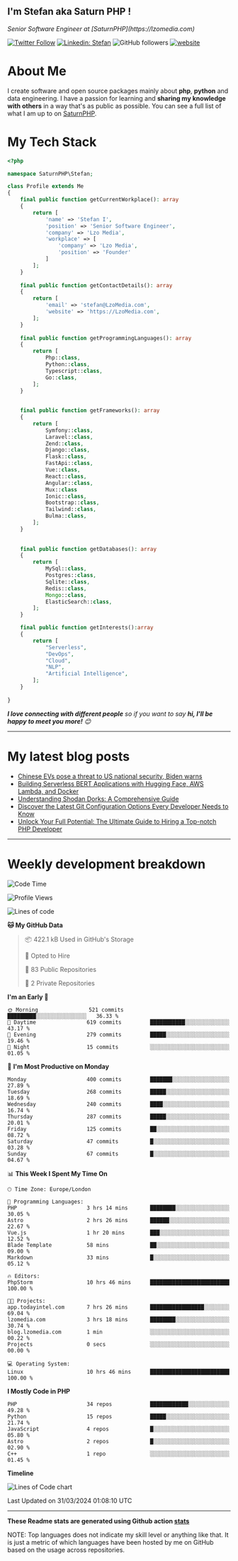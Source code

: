 ## I'm Stefan aka Saturn PHP !

<p>
    <em>Senior Software Engineer at  [SaturnPHP](https://lzomedia.com)
</em>

</p>

[![Twitter Follow](https://img.shields.io/twitter/follow/cornatul?label=Follow)](https://twitter.com/intent/follow?screen_name=cornatul)
[![Linkedin: Stefan](https://img.shields.io/badge/cornatul-blue?style=flat-square&logo=Linkedin&logoColor=white&link=https://www.linkedin.com/in/cornatul/)](https://www.linkedin.com/in/cornatul/)
![GitHub followers](https://img.shields.io/github/followers/cornatul?label=Follow&style=social)
[![website](https://img.shields.io/badge/Website-46a2f1.svg?&style=flat-square&logo=Google-Chrome&logoColor=white&link=https://cornatul.com/)](https://cornatul.com/)



# About Me
I create software and open source packages mainly about **php**, **python** and data engineering. 
I have a passion for learning and **sharing my knowledge with others** in a way that's as public as possible. 
You can see a full list of what I am up to on [SaturnPHP](https://lzomedia.com).


# My Tech Stack

```php
<?php

namespace SaturnPHP\Stefan;

class Profile extends Me
{
    final public function getCurrentWorkplace(): array
    {
        return [
            'name' => 'Stefan I',
            'position' => 'Senior Software Engineer',
            'company' => 'Lzo Media',
            'workplace' => [
                'company' => 'Lzo Media',
                'position' => 'Founder'         
            ]
        ];
    }
    
    final public function getContactDetails(): array
    {
        return [
            'email' => 'stefan@LzoMedia.com',
            'website' => 'https://LzoMedia.com',
        ];
    }
    
    final public function getProgrammingLanguages(): array
    {
        return [
            Php::class,
            Python::class,
            Typescript::class,
            Go::class,
        ];
    }
    
    
    final public function getFrameworks(): array
    {
        return [
            Symfony::class,
            Laravel::class,
            Zend::class,
            Django::class,
            Flask::class,
            FastApi::class,
            Vue::class,
            React::class,
            Angular::class,
            Mux::class
            Ionic::class,
            Bootstrap::class,
            Tailwind::class,
            Bulma::class,
        ];
    }
    
    
    final public function getDatabases(): array
    {
        return [
            MySql::class,
            Postgres::class,
            Sqlite::class,
            Redis::class,
            Mongo::class,
            ElasticSearch::class,
        ];
    }

    final public function getInterests():array
    {
        return [
            "Serverless",
            "DevOps",
            "Cloud",
            "NLP",
            "Artificial Intelligence",
        ];
    }
   
}
```
 <em><b>I love connecting with different people</b> so if you want to say <b>hi, I'll be happy to meet you more!</b> 😊</em>

---
# My latest blog posts
<!-- BLOG-POST-LIST:START -->
- [Chinese EVs pose a threat to US national security, Biden warns](https://blog.lzomedia.com/chinese-evs-pose-a-threat-to-us-national-security-biden-warns/)
- [Building Serverless BERT Applications with Hugging Face, AWS Lambda, and Docker](https://blog.lzomedia.com/building-serverless-bert-applications-with-hugging-face-aws-lambda-and-docker/)
- [Understanding Shodan Dorks: A Comprehensive Guide](https://blog.lzomedia.com/understanding-shodan-dorks-a-comprehensive-guide/)
- [Discover the Latest Git Configuration Options Every Developer Needs to Know](https://blog.lzomedia.com/discover-the-latest-git-configuration-options-every-developer-needs-to-know/)
- [Unlock Your Full Potential: The Ultimate Guide to Hiring a Top-notch PHP Developer](https://blog.lzomedia.com/unlock-your-full-potential-the-ultimate-guide-to-hiring-a-top-notch-php-developer/)
<!-- BLOG-POST-LIST:END -->

---
# Weekly development breakdown
<!--START_SECTION:waka-->
![Code Time](http://img.shields.io/badge/Code%20Time-507%20hrs%2049%20mins-blue)

![Profile Views](http://img.shields.io/badge/Profile%20Views-0-blue)

![Lines of code](https://img.shields.io/badge/From%20Hello%20World%20I%27ve%20Written-8.8%20million%20lines%20of%20code-blue)

**🐱 My GitHub Data** 

> 📦 422.1 kB Used in GitHub's Storage 
 > 
> 💼 Opted to Hire
 > 
> 📜 83 Public Repositories 
 > 
> 🔑 2 Private Repositories 
 > 
**I'm an Early 🐤** 

```text
🌞 Morning                521 commits         █████████░░░░░░░░░░░░░░░░   36.33 % 
🌆 Daytime                619 commits         ███████████░░░░░░░░░░░░░░   43.17 % 
🌃 Evening                279 commits         █████░░░░░░░░░░░░░░░░░░░░   19.46 % 
🌙 Night                  15 commits          ░░░░░░░░░░░░░░░░░░░░░░░░░   01.05 % 
```
📅 **I'm Most Productive on Monday** 

```text
Monday                   400 commits         ███████░░░░░░░░░░░░░░░░░░   27.89 % 
Tuesday                  268 commits         █████░░░░░░░░░░░░░░░░░░░░   18.69 % 
Wednesday                240 commits         ████░░░░░░░░░░░░░░░░░░░░░   16.74 % 
Thursday                 287 commits         █████░░░░░░░░░░░░░░░░░░░░   20.01 % 
Friday                   125 commits         ██░░░░░░░░░░░░░░░░░░░░░░░   08.72 % 
Saturday                 47 commits          █░░░░░░░░░░░░░░░░░░░░░░░░   03.28 % 
Sunday                   67 commits          █░░░░░░░░░░░░░░░░░░░░░░░░   04.67 % 
```


📊 **This Week I Spent My Time On** 

```text
🕑︎ Time Zone: Europe/London

💬 Programming Languages: 
PHP                      3 hrs 14 mins       ████████░░░░░░░░░░░░░░░░░   30.05 % 
Astro                    2 hrs 26 mins       ██████░░░░░░░░░░░░░░░░░░░   22.67 % 
Vue.js                   1 hr 20 mins        ███░░░░░░░░░░░░░░░░░░░░░░   12.52 % 
Blade Template           58 mins             ██░░░░░░░░░░░░░░░░░░░░░░░   09.00 % 
Markdown                 33 mins             █░░░░░░░░░░░░░░░░░░░░░░░░   05.12 % 

🔥 Editors: 
PhpStorm                 10 hrs 46 mins      █████████████████████████   100.00 % 

🐱‍💻 Projects: 
app.todayintel.com       7 hrs 26 mins       █████████████████░░░░░░░░   69.04 % 
lzomedia.com             3 hrs 18 mins       ████████░░░░░░░░░░░░░░░░░   30.74 % 
blog.lzomedia.com        1 min               ░░░░░░░░░░░░░░░░░░░░░░░░░   00.22 % 
Projects                 0 secs              ░░░░░░░░░░░░░░░░░░░░░░░░░   00.00 % 

💻 Operating System: 
Linux                    10 hrs 46 mins      █████████████████████████   100.00 % 
```

**I Mostly Code in PHP** 

```text
PHP                      34 repos            ████████████░░░░░░░░░░░░░   49.28 % 
Python                   15 repos            █████░░░░░░░░░░░░░░░░░░░░   21.74 % 
JavaScript               4 repos             █░░░░░░░░░░░░░░░░░░░░░░░░   05.80 % 
Astro                    2 repos             █░░░░░░░░░░░░░░░░░░░░░░░░   02.90 % 
C++                      1 repo              ░░░░░░░░░░░░░░░░░░░░░░░░░   01.45 % 
```



**Timeline**

![Lines of Code chart](https://raw.githubusercontent.com/saturnphp/saturnphp/master/assets/bar_graph.png)


 Last Updated on 31/03/2024 01:08:10 UTC
<!--END_SECTION:waka-->


---


**These Readme stats are generated using Github action [stats](https://github.com/cornatul/stats)**

NOTE: Top languages does not indicate my skill level or anything like that. 
It is just a metric of which languages have been hosted by me on GitHub based on the usage across repositories. 
